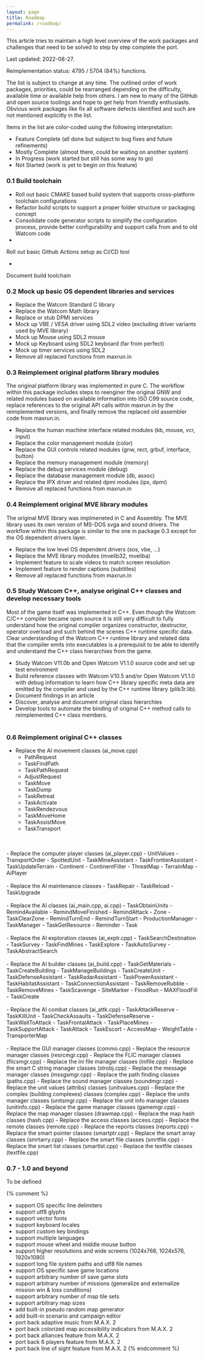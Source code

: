 ```yaml
---
layout: page
title: Roadmap
permalink: /roadmap/
---
```


This article tries to maintain a high level overview of the work packages and challenges that need to be solved to step by step complete the port.

Last updated: 2022-08-27.

Reimplementation status: 4795 / 5704 (84%) functions.

The list is subject to change at any time. The outlined order of work packages, priorities, could be rearranged depending on the difficulty, available time or available help from others. I am new to many of the GitHub and open source toolings and hope to get help from friendly enthusiasts. Obvious work packages like fix all software defects identified and such are not mentioned explicitly in the list.

Items in the list are color-coded using the following interpretation:
- <span class="legend-done">Feature Complete</span> (all done but subject to bug fixes and future refinements)
- <span class="legend-close">Mostly Complete</span> (almost there, could be waiting on another system)
- <span class="legend-inwork">In Progress</span> (work started but still has some way to go)
- Not Started (work is yet to begin on this feature)


### 0.1 Build toolchain
- <span class="legend-done">
  Roll out basic CMAKE based build system that supports cross-platform toolchain configurations
  </span>
- <span class="legend-done">
  Refactor build scripts to support a proper folder structure or packaging concept
  </span>
- <span class="legend-done">
  Consolidate code generator scripts to simplify the configuration process, provide better configurability and support calls from and to old Watcom code
  </span>
-  <span class="legend-done">
  Roll out basic Github Actions setup as CI/CD tool
  </span>
-  <span class="legend-inwork">
  Document build toolchain
  </span>

### 0.2 Mock up basic OS dependent libraries and services
- <span class="legend-done">
  Replace the Watcom Standard C library
  </span>
- <span class="legend-done">
  Replace the Watcom Math library
  </span>
- <span class="legend-done">
  Replace or stub DPMI services
  </span>
- <span class="legend-done">
  Mock up VBE / VESA driver using SDL2 video
  (excluding driver variants used by MVE library)
  </span>
- <span class="legend-done">
  Mock up Mouse using SDL2 mouse
  </span>
- <span class="legend-done">
  Mock up Keyboard using SDL2 keyboard (far from perfect)
  </span>
- <span class="legend-done">
  Mock up timer services using SDL2
  </span>
- <span class="legend-done">
  Remove all replaced functions from maxrun.in
  </span>

### 0.3 Reimplement original platform library modules
The original platform library was implemented in pure C. The workflow within this package includes steps to
 reenginer the original GNW and related modules based on available information into ISO C99 source code,
 replace references to the original API calls within maxrun.in by the reimplemented versions,
 and finally remove the replaced old assembler code from maxrun.in.

- <span class="legend-done">
  Replace the human machine interface related modules (kb, mouse, vcr, input)
  </span>
- <span class="legend-done">
  Replace the color management module (color)
  </span>
- <span class="legend-done">
  Replace the GUI controls related modules (gnw, rect, grbuf, interface, button)
  </span>
- <span class="legend-done">
  Replace the memory management module (memory)
  </span>
- <span class="legend-done">
  Replace the debug services module (debug)
  </span>
- <span class="legend-done">
  Replace the database management module (db, assoc)
  </span>
- <span class="legend-inwork">
  Replace the IPX driver and related dpmi modules (ipx, dpmi)
  </span>
- <span class="legend-close">
  Remove all replaced functions from maxrun.in
  </span>

### 0.4 Reimplement original MVE library modules
The original MVE library was implmeneted in C and Assembly. The MVE library uses its own version of MS-DOS svga and sound drivers.
The workflow within this package is similar to the one in package 0.3 except for the OS dependent drivers layer.

- <span class="legend-inwork">
  Replace the low level OS dependent drivers (sos, vbe, ...)
  </span>
- <span class="legend-inwork">
  Replace the MVE library modules (mvelib32, mveliba)
  </span>
- Implement feature to scale videos to match screen resolution
- Implement feature to render captions (subtitles)
- <span class="legend-none">
  Remove all replaced functions from maxrun.in
  </span>

### 0.5 Study Watcom C++, analyse original C++ classes and develop necessary tools
Most of the game itself was implemented in C++. Even though the Watcom C/C++ compiler became open source it is still very difficult to fully understand how the original compiler organizes constructor, destructor, operator overload and such behind the scenes C++ runtime specific data. Clear understanding of the Watcom C++ runtime library and related data that the compiler emits into executables is a prerequisit to be able to identify and understand the C++ class hierarchies from the game.

- <span class="legend-close">
  Study Watcom V11.0b and Open Watcom V1.1.0 source code and set up test environment
  </span>
- <span class="legend-inwork">
  Build reference classes with Watcom V10.5 and/or Open Watcom V1.1.0 with debug information to learn how C++ library specific meta data are emitted by the compiler and used by the C++ runtime library (plib3r.lib).
  </span>
- <span class="legend-inwork">
  Document findings in an article
  </span>
- Discover, analyse and document original class hierarchies
- Develop tools to automate the binding of original C++ method calls to reimplemented C++ class members.
<br><br>

### 0.6 Reimplement original C++ classes
- Replace the AI movement classes (ai_move.cpp)
  - <span class="legend-done">PathRequest</span>
  - <span class="legend-done">TaskFindPath</span>
  - <span class="legend-done">TaskPathRequest</span>
  - <span class="legend-done">AdjustRequest</span>
  - <span class="legend-done">TaskMove</span>
  - <span class="legend-done">TaskDump</span>
  - <span class="legend-done">TaskRetreat</span>
  - <span class="legend-done">TaskActivate</span>
  - <span class="legend-done">TaskRendezvous</span>
  - <span class="legend-done">TaskMoveHome</span>
  - <span class="legend-done">TaskAssistMove</span>
  - <span class="legend-done">TaskTransport</span>
<br>
<br>
- Replace the computer player classes (ai_player.cpp)
  - <span class="legend-done">UnitValues</span>
  - TransportOrder
  - <span class="legend-done">SpottedUnit</span>
  - <span class="legend-done">TaskMineAssistant</span>
  - <span class="legend-done">TaskFrontierAssistant</span>
  - <span class="legend-done">TaskUpdateTerrain</span>
  - <span class="legend-done">Continent</span>
  - <span class="legend-done">ContinentFiller</span>
  - <span class="legend-done">ThreatMap</span>
  - <span class="legend-done">TerrainMap</span>
  - AiPlayer
<br>
<br>
- Replace the AI maintenance classes
  - <span class="legend-done">TaskRepair</span>
  - <span class="legend-done">TaskReload</span>
  - <span class="legend-done">TaskUpgrade</span>
<br>
<br>
- Replace the AI classes (ai_main.cpp, ai.cpp)
  - <span class="legend-close">TaskObtainUnits</span>
  - <span class="legend-done">RemindAvailable</span>
  - <span class="legend-done">RemindMoveFinished</span>
  - <span class="legend-done">RemindAttack</span>
  - <span class="legend-done">Zone</span>
  - <span class="legend-inwork">TaskClearZone</span>
  - <span class="legend-done">RemindTurnEnd</span>
  - <span class="legend-done">RemindTurnStart</span>
  - ProductionManager
  - TaskManager
  - <span class="legend-done">TaskGetResource</span>
  - <span class="legend-done">Reminder</span>
  - <span class="legend-close">Task</span>
<br>
<br>
- Replace the AI exploration classes (ai_explr.cpp)
  - TaskSearchDestination
  - TaskSurvey
  - TaskFindMines
  - TaskExplore
  - TaskAutoSurvey
  - TaskAbstractSearch
<br>
<br>
- Replace the AI builder classes (ai_build.cpp)
  - TaskGetMaterials
  - TaskCreateBuilding
  - TaskManageBuildings
  - TaskCreateUnit
  - TaskDefenseAssistant
  - TaskRadarAssistant
  - TaskPowerAssistant
  - TaskHabitatAssistant
  - TaskConnectionAssistant
  - TaskRemoveRubble
  - TaskRemoveMines
  - TaskScavenge
  - <span class="legend-done">SiteMarker</span>
  - <span class="legend-done">FloodRun</span>
  - <span class="legend-done">MAXFloodFill</span>
  - TaskCreate
<br>
<br>
- Replace the AI combat classes (ai_attk.cpp)
  - TaskAttackReserve
  - TaskKillUnit
  - TaskCheckAssaults
  - TaskDefenseReserve
  - TaskWaitToAttack
  - TaskFrontalAttack
  - TaskPlaceMines
  - TaskSupportAttack
  - TaskAttack
  - TaskEscort
  - <span class="legend-done">AccessMap</span>
  - <span class="legend-done">WeightTable</span>
  - <span class="legend-done">TransporterMap</span>
<br>
<br>
- <span class="legend-done">
  Replace the GUI manager classes (commo.cpp)
  </span>
- <span class="legend-done">
  Replace the resource manager classes (resrcmgr.cpp)
  </span>
- <span class="legend-done">
  Replace the FLIC manager classes (flicsmgr.cpp)
  </span>
- <span class="legend-done">
  Replace the ini file manager classes (inifile.cpp)
  </span>
- <span class="legend-done">
  Replace the smart C string manager classes (strobj.cpp)
  </span>
- <span class="legend-done">
  Replace the message manager classes (mssgsmgr.cpp)
  </span>
- <span class="legend-done">
  Replace the path finding classes (paths.cpp)
  </span>
- <span class="legend-close">
  Replace the sound manager classes (soundmgr.cpp)
  </span>
- <span class="legend-done">
  Replace the unit values (attribs) classes (unitvalues.cpp)
  </span>
- <span class="legend-close">
  Replace the complex (building complexes) classes (complex.cpp)
  </span>
- <span class="legend-inwork">
  Replace the units manager classes (unitsmgr.cpp)
  </span>
- <span class="legend-inwork">
  Replace the unit info manager classes (unitinfo.cpp)
  </span>
- <span class="legend-done">
  Replace the game manager classes (gamemgr.cpp)
  </span>
- <span class="legend-done">
  Replace the map manager classes (drawmap.cpp)
  </span>
- <span class="legend-done">
  Replace the map hash classes (hash.cpp)
  </span>
- <span class="legend-done">
  Replace the access classes (access.cpp)
  </span>
- <span class="legend-inwork">
  Replace the remote classes (remote.cpp)
  </span>
- <span class="legend-done">
  Replace the reports classes (reports.cpp)
  </span>
- <span class="legend-done">
  Replace the smart pointer classes (smartptr.cpp)
  </span>
- <span class="legend-done">
  Replace the smart array classes (smrtarry.cpp)
  </span>
- <span class="legend-done">
  Replace the smart file classes (smrtfile.cpp)
  </span>
- <span class="legend-done">
  Replace the smart list classes (smartlst.cpp)
  </span>
- <span class="legend-done">
  Replace the textfile classes (textfile.cpp)
  </span>

### 0.7 - 1.0 and beyond
To be defined

{% comment %}
- support OS specific line delimiters
- support utf8 glyphs
- support vector fonts
- support keyboard locales
- support custom key bindings
- support multiple languages
- support mouse wheel and middle mouse button
- support higher resolutions and wide screens (1024x768, 1024x576, 1920x1080)
- support long file system paths and utf8 file names
- support OS specific save game locations
- support arbitrary number of save game slots
- support arbitrary number of missions (generalize and externalize mission win & loss conditions)
- support arbitrary number of map tile sets
- support arbitrary map sizes
- add built-in pseudo random map generator
- add built-in scenario and campaign editor
- port back adaptive music from M.A.X. 2
- port back colorized map accessibility indicators from M.A.X. 2
- port back alliances feature from M.A.X. 2
- port back 6 players feature from M.A.X. 2
- port back line of sight feature from M.A.X. 2
{% endcomment %}
